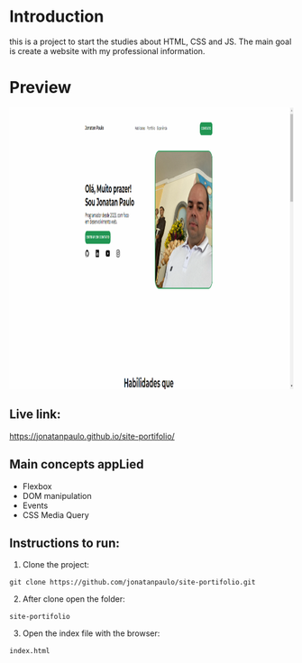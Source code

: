 # Introduction

this is a project to start the studies about HTML, CSS and JS.
The main goal is create a website with my professional information.

# Preview

<img src="https://github.com/jonatanpaulo/site-portifolio/blob/main/previw.png" height="500"/>

## Live link: 

https://jonatanpaulo.github.io/site-portifolio/

## Main concepts appLied

- Flexbox
- DOM manipulation
- Events
- CSS Media Query

## Instructions to run: 

1. Clone the project:

```
git clone https://github.com/jonatanpaulo/site-portifolio.git
```

2. After clone open the folder:

```
site-portifolio
```

3. Open the index file with the browser:

```
index.html
```